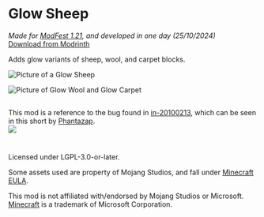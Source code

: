 # Glow Sheep  
*Made for [ModFest 1.21](https://modfest.net/1.21), and developed in one day (25/10/2024)*  
[Download from Modrinth](https://modrinth.com/mod/glowsheep)  

Adds glow variants of sheep, wool, and carpet blocks.  

![Picture of a Glow Sheep](https://cdn.modrinth.com/data/XYM4Qvhm/images/73297d467e017706eee25a59d9b107ef172c6f36.png)  

![Picture of Glow Wool and Glow Carpet](https://cdn.modrinth.com/data/XYM4Qvhm/images/9c86478c3aae5a5366c7a01ea9cf93e724e1018d.png)  

##  
This mod is a reference to the bug found in [in-20100213](https://minecraft.wiki/w/Java_Edition_Indev_20100213), which can be seen in this short by [Phantazap](https://youtube.com/@Phantazap).  
[![](https://img.youtube.com/vi/JBoF2MD67eY/0.jpg)](https://www.youtube.com/watch?v=JBoF2MD67eY)  

#  
Licensed under LGPL-3.0-or-later.

Some assets used are property of Mojang Studios, and fall under [Minecraft EULA](https://www.minecraft.net/en-us/eula).

This mod is not affiliated with/endorsed by Mojang Studios or Microsoft.  
[Minecraft](https://minecraft.net) is a trademark of Microsoft Corporation.
